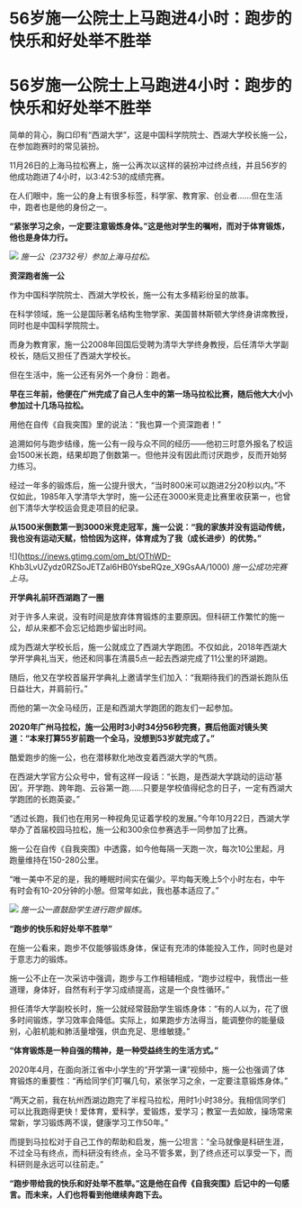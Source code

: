 # 56岁施一公院士上马跑进4小时：跑步的快乐和好处举不胜举

# 56岁施一公院士上马跑进4小时：跑步的快乐和好处举不胜举

简单的背心，胸口印有“西湖大学”，这是中国科学院院士、西湖大学校长施一公，在参加跑赛时的常见装扮。

11月26日的上海马拉松赛上，施一公再次以这样的装扮冲过终点线，并且56岁的他成功跑进了4小时，以3:42:53的成绩完赛。

在人们眼中，施一公的身上有很多标签，科学家、教育家、创业者......但在生活中，跑者也是他的身份之一。

**“紧张学习之余，一定要注意锻炼身体。”这是他对学生的嘱咐，而对于体育锻炼，他也是身体力行。**

![](https://inews.gtimg.com/om_bt/Og_xoYl43cFtdPHLW0flEVVIU2JzC7He3wWV_focdi9jkAA/1000)
_施一公（23732号）参加上海马拉松。_

**资深跑者施一公**

作为中国科学院院士、西湖大学校长，施一公有太多精彩纷呈的故事。

在科学领域，施一公是国际著名结构生物学家、美国普林斯顿大学终身讲席教授，同时也是中国科学院院士。

而身为教育家，施一公2008年回国后受聘为清华大学终身教授，后任清华大学副校长，随后又担任了西湖大学校长。

但在生活中，施一公还有另外一个身份：跑者。

**早在三年前，他便在广州完成了自己人生中的第一场马拉松比赛，随后他大大小小参加过十几场马拉松。**

用他在自传《自我突围》里的说法：“我也算一个资深跑者！”

追溯如何与跑步结缘，施一公有一段与众不同的经历——他初三时意外报名了校运会1500米长跑，结果却跑了倒数第一。但他并没有因此而讨厌跑步，反而开始努力练习。

经过一年多的锻炼后，施一公提升很大，“当时800米可以跑进2分20秒以内。”不仅如此，1985年入学清华大学时，施一公还在3000米竞走比赛里收获第一，也曾创下清华大学校运会竞走项目的纪录。

**从1500米倒数第一到3000米竞走冠军，施一公说：“我的家族并没有运动传统，我也没有运动天赋，恰恰因为这样，体育成为了我（成长进步）的优势。”**

![](https://inews.gtimg.com/om_bt/OThWD-
Khb3LvUZydz0RZSoJETZaI6HB0YsbeRQze_X9GsAA/1000) _施一公成功完赛上马。_

**开学典礼前环西湖跑了一圈**

对于许多人来说，没有时间是放弃体育锻炼的主要原因。但科研工作繁忙的施一公，却从来都不会忘记给跑步留出时间。

成为西湖大学校长后，施一公就成立了西湖大学跑团。不仅如此，2018年西湖大学开学典礼当天，他还和同事在清晨5点一起去西湖完成了11公里的环湖跑。

随后，他又在学校首届开学典礼上邀请学生们加入：“我期待我们的西湖长跑队伍日益壮大，并肩前行。”

而他的第一次全马经历，正是和西湖大学跑团的跑友们一起参加。

**2020年广州马拉松，施一公用时3小时34分56秒完赛，赛后他面对镜头笑道：“本来打算55岁前跑一个全马，没想到53岁就完成了。”**

酷爱跑步的施一公，也在潜移默化地改变着西湖大学的气质。

在西湖大学官方公众号中，曾有这样一段话：“长跑，是西湖大学跳动的运动‘基因’。开学跑、跨年跑、云谷第一跑……只要是学校值得纪念的日子，一定有西湖大学跑团的长跑英姿。”

“透过长跑，我们也在用另一种视角见证着学校的发展。”今年10月22日，西湖大学举办了首届校园马拉松，施一公和300余位参赛选手一同参加了比赛。

施一公在自传《自我突围》中透露，如今他每隔一天跑一次，每次10公里起，月跑量维持在150-280公里。

“唯一美中不足的是，我的睡眠时间实在偏少。平均每天晚上5个小时左右，中午有时会有10-20分钟的小憩。但常年如此，我也基本适应了。”

![](https://inews.gtimg.com/om_bt/OnumPkZig2GJniuJF3V_XrmXRigLiqCQ9gyqFbYqe6-IcAA/1000)
_施一公一直鼓励学生进行跑步锻炼。_

**“跑步的快乐和好处举不胜举”**

在施一公看来，跑步不仅能够锻炼身体，保证有充沛的体能投入工作，同时也是对于意志力的锻炼。

施一公不止在一次采访中强调，跑步与工作相辅相成，“跑步过程中，我悟出一些道理，身体好，自然有利于学习成绩提高，这是一个良性循环。”

担任清华大学副校长时，施一公就经常鼓励学生锻炼身体：“有的人以为，花了很多时间锻炼，学习效率会降低。实际上，如果跑步方法得当，能调整你的能量级别，心脏机能和肺活量增强，供血充足、思维敏捷。”

**“体育锻炼是一种自强的精神，是一种受益终生的生活方式。”**

2020年4月，在面向浙江省中小学生的“开学第一课”视频中，施一公也强调了体育锻炼的重要性：“再给同学们叮嘱几句，紧张学习之余，一定要注意锻炼身体。”

“两天之前，我在杭州西湖边跑完了半程马拉松，用时1小时38分。我相信同学们可以比我跑得更快！爱体育，爱科学，爱锻炼，爱学习；教室一去如故，操场常来常新，学习锻炼两不误，健康学习工作50年。”

而提到马拉松对于自己工作的帮助和启发，施一公坦言：“全马就像是科研生涯，不过全马有终点，而科研没有终点，全马不管多累，到了终点还可以享受一下，而科研则是永远可以往前走。”

**“跑步带给我的快乐和好处举不胜举。”这是他在自传《自我突围》后记中的一句感言。而未来，人们也将看到他继续奔跑下去。**

